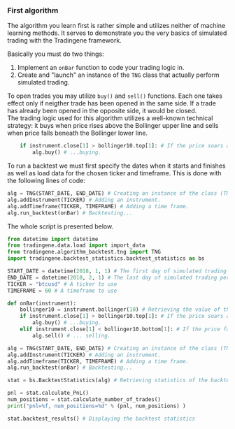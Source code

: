 ### First algorithm

The algorithm you learn first is rather simple and utilizes neither of machine learning methods. It serves to demonstrate you the very basics of simulated trading with the Tradingene framework.    

Basically you must do two things:  
1. Implement an ```onBar``` function to code your trading logic in.
2. Create and "launch" an instance of the ```TNG``` class that actually perform simulated trading.  

To open trades you may utilize ```buy()``` and ```sell()``` functions. Each one takes effect only if neigther trade has been opened in the same side. If a trade has already been opened in the opposite side, it would be closed.      
The trading logic used for this algorithm utilizes a well-known technical strategy: it buys when price rises above the Bollinger upper line and sells when price falls beneath the Bollinger lower line.

```python
    if instrument.close[1] > bollinger10.top[1]: # If the price soars above the Bollinger top line...
        alg.buy() # ...buying.
```

To run a backtest we must first specify the dates when it starts and finishes as well as load data for the chosen ticker and timeframe. This is done with the following lines of code:
```python
alg = TNG(START_DATE, END_DATE) # Creating an instance of the class (TNG) to run the algorithm with.
alg.addInstrument(TICKER) # Adding an instrument.
alg.addTimeframe(TICKER, TIMEFRAME) # Adding a time frame.
alg.run_backtest(onBar) # Backtesting...
```  

The whole script is presented below.

```python
from datetime import datetime
from tradingene.data.load import import_data
from tradingene.algorithm_backtest.tng import TNG
import tradingene.backtest_statistics.backtest_statistics as bs

START_DATE = datetime(2018, 1, 1) # The first day of simulated trading period
END_DATE = datetime(2018, 2, 1) # The last day of simulated trading period
TICKER = "btcusd" # A ticker to use
TIMEFRAME = 60 # A timeframe to use

def onBar(instrument):
    bollinger10 = instrument.bollinger(10) # Retrieving the value of the Bollinger indicator of period 10.
    if instrument.close[1] > bollinger10.top[1]: # If the price soars above the Bollinger top line...
        alg.buy() # ...buying.
    elif instrument.close[1] < bollinger10.bottom[1]: # If the price falls below the Bollinger botto line...
        alg.sell() # ... selling.

alg = TNG(START_DATE, END_DATE) # Creating an instance of the class (TNG) to run the algorithm within.
alg.addInstrument(TICKER) # Adding an instrument.
alg.addTimeframe(TICKER, TIMEFRAME) # Adding a time frame.
alg.run_backtest(onBar) # Backtesting...

stat = bs.BacktestStatistics(alg) # Retrieving statistics of the backtest

pnl = stat.calculate_PnL()
num_positions = stat.calculate_number_of_trades()
print("pnl=%f, num_positions=%d" % (pnl, num_positions) )

stat.backtest_results() # Displaying the backtest statistics
```
